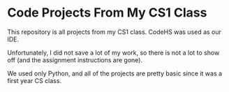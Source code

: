 # Code Projects From My CS1 Class
This repository is all projects from my CS1 class. CodeHS was used as our IDE. 

Unfortunately, I did not save a lot of my work, so there is not a lot to show off (and the assignment instructions are gone).

We used only Python, and all of the projects are pretty basic since it was a first year CS class.
